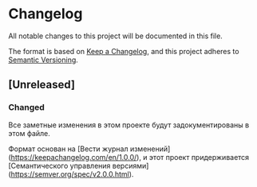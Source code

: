 # Changelog
All notable changes to this project will be documented in this file.

The format is based on [Keep a Changelog](https://keepachangelog.com/en/1.0.0/),
and this project adheres to [Semantic Versioning](https://semver.org/spec/v2.0.0.html).

## [Unreleased]

### Changed


Все заметные изменения в этом проекте будут задокументированы в этом файле.

Формат основан на [Вести журнал изменений] (https://keepachangelog.com/en/1.0.0/),
и этот проект придерживается [Семантического управления версиями] (https://semver.org/spec/v2.0.0.html).
